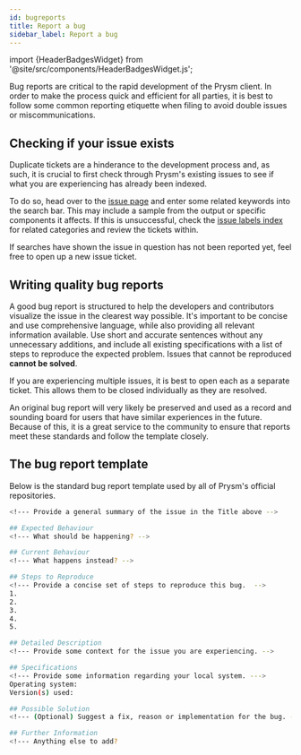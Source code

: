 ```yaml
---
id: bugreports
title: Report a bug
sidebar_label: Report a bug
---
```


import {HeaderBadgesWidget} from '@site/src/components/HeaderBadgesWidget.js';

<HeaderBadgesWidget />

Bug reports are critical to the rapid development of the Prysm client. In order to make the process quick and efficient for all parties, it is best to follow some common reporting etiquette when filing to avoid double issues or miscommunications.

## Checking if your issue exists

Duplicate tickets are a hinderance to the development process and, as such, it is crucial to first check through Prysm's existing issues to see if what you are experiencing has already been indexed.

To do so, head over to the [issue page](https://github.com/OffchainLabs/prysm/issues) and enter some related keywords into the search bar. This may include a sample from the output or specific components it affects. If this is unsuccessful, check the [issue labels index](https://github.com/OffchainLabs/prysm/labels) for related categories and review the tickets within.

If searches have shown the issue in question has not been reported yet, feel free to open up a new issue ticket.

## Writing quality bug reports

A good bug report is structured to help the developers and contributors visualize the issue in the clearest way possible. It's important to be concise and use comprehensive language, while also providing all relevant information available. Use short and accurate sentences without any unnecessary additions, and include all existing specifications with a list of steps to reproduce the expected problem. Issues that cannot be reproduced **cannot be solved**.

If you are experiencing multiple issues, it is best to open each as a separate ticket. This allows them to be closed individually as they are resolved.

An original bug report will very likely be preserved and used as a record and sounding board for users that have similar experiences in the future. Because of this, it is a great service to the community to ensure that reports meet these standards and follow the template closely.


## The bug report template

Below is the standard bug report template used by all of Prysm's official repositories.

```sh
<!--- Provide a general summary of the issue in the Title above -->

## Expected Behaviour
<!--- What should be happening? -->

## Current Behaviour
<!--- What happens instead? -->

## Steps to Reproduce
<!--- Provide a concise set of steps to reproduce this bug.  -->
1.
2.
3.
4.
5.

## Detailed Description
<!--- Provide some context for the issue you are experiencing. -->

## Specifications
<!--- Provide some information regarding your local system. --->
Operating system:
Version(s) used:

## Possible Solution
<!--- (Optional) Suggest a fix, reason or implementation for the bug. -->

## Further Information
<!--- Anything else to add?
```
